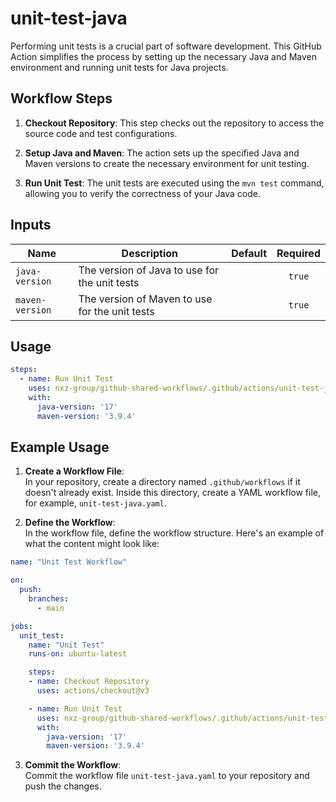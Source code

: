 # unit-test-java
Performing unit tests is a crucial part of software development. This GitHub Action simplifies the process by setting up the necessary Java and Maven environment and running unit tests for Java projects.

## Workflow Steps

1. **Checkout Repository**: This step checks out the repository to access the source code and test configurations.

2. **Setup Java and Maven**: The action sets up the specified Java and Maven versions to create the necessary environment for unit testing.

3. **Run Unit Test**: The unit tests are executed using the `mvn test` command, allowing you to verify the correctness of your Java code.

## Inputs
| Name | Description | Default | Required |
|------|-------------|---------|:--------:|
|`java-version`|The version of Java to use for the unit tests||`true`
|`maven-version`|The version of Maven to use for the unit tests||`true`

## Usage
```yaml
steps:
  - name: Run Unit Test
    uses: nxz-group/github-shared-workflows/.github/actions/unit-test-java@main
    with:
      java-version: '17'
      maven-version: '3.9.4'
```

## Example Usage
1. **Create a Workflow File**:\
In your repository, create a directory named `.github/workflows` if it doesn't already exist. Inside this directory, create a YAML workflow file, for example, `unit-test-java.yaml`.

2. **Define the Workflow**:\
In the workflow file, define the workflow structure. Here's an example of what the content might look like:

```yaml
name: "Unit Test Workflow"

on:
  push:
    branches:
      - main

jobs:
  unit_test:
    name: "Unit Test"
    runs-on: ubuntu-latest

    steps:
    - name: Checkout Repository
      uses: actions/checkout@v3

    - name: Run Unit Test
      uses: nxz-group/github-shared-workflows/.github/actions/unit-test-java@main
      with:
        java-version: '17'
        maven-version: '3.9.4'
```
3. **Commit the Workflow**:\
Commit the workflow file `unit-test-java.yaml` to your repository and push the changes.
